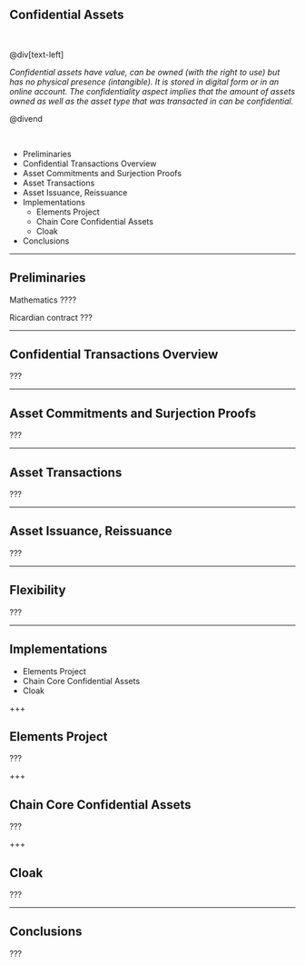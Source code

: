 ## Confidential Assets

<br>

@div[text-left]

*Confidential assets have value, can be owned (with the right to use) but has no physical presence (intangible). It is stored in digital form or in an online account. The confidentiality aspect implies that the amount of assets owned as well as the asset type that was transacted in can be confidential.*

@divend

<br>

- Preliminaries
- Confidential Transactions Overview
- Asset Commitments and Surjection Proofs
- Asset Transactions
- Asset Issuance, Reissuance
- Implementations
  - Elements Project
  - Chain Core Confidential Assets
  - Cloak
- Conclusions

---

## Preliminaries

Mathematics ????

Ricardian contract ???

---

## Confidential Transactions Overview

???

---

## Asset Commitments and Surjection Proofs

???

---

## Asset Transactions

???

---

## Asset Issuance, Reissuance

???

---

## Flexibility

???

---

## Implementations

  - Elements Project
  - Chain Core Confidential Assets
  - Cloak

+++

## Elements Project

???

+++


## Chain Core Confidential Assets

???

+++


## Cloak

???

---

## Conclusions

???
